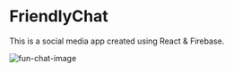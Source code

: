 # FriendlyChat
This is a social media app created using React & Firebase.


![fun-chat-image](https://github.com/sjkadali/funchat/assets/39105848/b1468368-60e4-4659-bd81-5e94ae3229fe)
